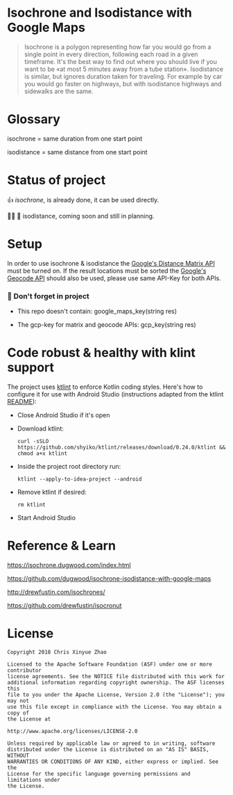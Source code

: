 Isochrone and Isodistance with Google Maps
====

> Isochrone is a polygon representing how far you would go from a single point in every direction, following each road in a given timeframe. It's the best way to find out where you should live if you want to be «at most 5 minutes away from a tube station». Isodistance is similar, but ignores duration taken for traveling. For example by car you would go faster on highways, but with isodistance highways and sidewalks are the same.

# Glossary

isochrone = same duration from one start point

isodistance = same distance from one start point

# Status of project

👍 *isochrone*, is already done, it can be used directly.

👷🔧 🚧 isodistance, coming soon and still in planning. 

# Setup

In order to use isochrone & isodistance the [Google's Distance Matrix API](https://developers.google.com/maps/documentation/distance-matrix/start) must be turned on. If the result locations must be sorted the [Google's Geocode API](https://developers.google.com/maps/documentation/geocoding/start) should also be used, please use same API-Key for both APIs.

### 🛑 Don't forget in project

- This repo doesn't contain: google_maps_key(string res)

- The gcp-key for matrix and geocode APIs: gcp_key(string res)

# Code robust & healthy with klint support
 
The project uses [ktlint](https://ktlint.github.io/) to enforce Kotlin coding styles.
Here's how to configure it for use with Android Studio (instructions adapted
from the ktlint [README](https://github.com/shyiko/ktlint/blob/master/README.md)):

- Close Android Studio if it's open

- Download ktlint:

  `curl -sSLO https://github.com/shyiko/ktlint/releases/download/0.24.0/ktlint && chmod a+x ktlint`

- Inside the project root directory run:

  `ktlint --apply-to-idea-project --android`

- Remove ktlint if desired:

  `rm ktlint`

- Start Android Studio

# Reference & Learn

https://isochrone.dugwood.com/index.html 

https://github.com/dugwood/isochrone-isodistance-with-google-maps

http://drewfustin.com/isochrones/

https://github.com/drewfustin/isocronut


# License

```
Copyright 2018 Chris Xinyue Zhao

Licensed to the Apache Software Foundation (ASF) under one or more contributor
license agreements. See the NOTICE file distributed with this work for
additional information regarding copyright ownership. The ASF licenses this
file to you under the Apache License, Version 2.0 (the "License"); you may not
use this file except in compliance with the License. You may obtain a copy of
the License at

http://www.apache.org/licenses/LICENSE-2.0

Unless required by applicable law or agreed to in writing, software
distributed under the License is distributed on an "AS IS" BASIS, WITHOUT
WARRANTIES OR CONDITIONS OF ANY KIND, either express or implied. See the
License for the specific language governing permissions and limitations under
the License.
```
